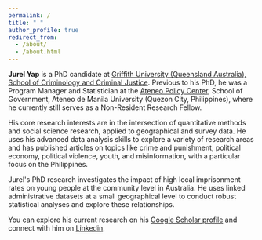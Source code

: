 ```yaml
---
permalink: /
title: " "
author_profile: true
redirect_from: 
  - /about/
  - /about.html
---
```


**Jurel Yap** is a PhD candidate at [Griffith University (Queensland Australia), School of Criminology and Criminal Justice](https://www.griffith.edu.au/arts-education-law/school-criminology-criminal-justice). Previous to his PhD, he was a Program Manager and Statistician at the [Ateneo Policy Center](https://www.ateneo.edu/asog/ateneo-policy-center), School of Government, Ateneo de Manila University (Quezon City, Philippines), where he currently still serves as a Non-Resident Research Fellow.

 His core research interests are in the intersection of quantitative methods and social science research, applied to geographical and survey data. He uses his advanced data analysis skills to explore a variety of research areas and has published articles on topics like crime and punishment, political economy, political violence, youth, and misinformation, with a particular focus on the Philippines.

Jurel's PhD research investigates the impact of high local imprisonment rates on young people at the community level in Australia. He uses linked administrative datasets at a small geographical level to conduct robust statistical analyses and explore these relationships.

You can explore his current research on his [Google Scholar profile](https://scholar.google.com/citations?user=UkVPD_wAAAAJ&hl=en) and connect with him on [Linkedin](https://www.linkedin.com/in/jurelyap/).
